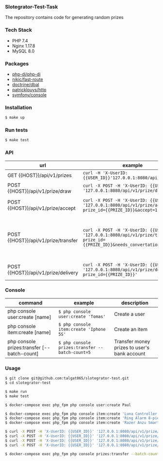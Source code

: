 ### Slotegrator-Test-Task

The repository contains code for generating random prizes

### Tech Stack
- PHP 7.4
- Nginx 1.17.8
- MySQL 8.0

### Packages
- [php-di/php-di](https://github.com/PHP-DI/PHP-DI)
- [nikic/fast-route](https://github.com/nikic/FastRoute)
- [doctrine/dbal](https://github.com/doctrine/dbal)
- [patricklouys/http](https://github.com/PatrickLouys/http)
- [symfony/console](https://github.com/symfony/console)

### Installation
```bash
$ make up
```

### Run tests
```bash
$ make test
```

### API
|url                |example                        |description                         |
|------------|-------------------------------|-----------------------------|
|GET {{HOST}}/api/v1/prizes|`curl -H 'X-UserID: {{USER_ID}}'127.0.0.1:8080/api/v1/prizes`            | Get list of prizes           |
|POST {{HOST}}/api/v1/prize/draw          |`curl -X POST -H 'X-UserID: {{USER_ID}}' '127.0.0.1:8080/api/v1/prize/draw'`          |Get random prize           |
|POST {{HOST}}/api/v1/prize/accept     |`curl -X POST -H 'X-UserID: {{USER_ID}}' '127.0.0.1:8080/api/v1/prize/accept?prize_id={{PRIZE_ID}}&accept=1'`|Accept(1) or decline(0) received prize|
|POST {{HOST}}/api/v1/prize/transfer     |`curl -X POST -H 'X-UserID: {{USER_ID}}' '127.0.0.1:8080/api/v1/prize/transfer?prize_id={{PRIZE_ID}}&needs_convertation=1'`| Transfer `Bonus` to user's loyalty account or `Money` to user's bank account. Doesn't work for `Items` type prizes. Add `needs_convertation=1|0` query param if user needs to conver `	`Money` to `Bonus`|
|POST {{HOST}}/api/v1/prize/delivery     |`curl -X POST -H 'X-UserID: {{USER_ID}}' '127.0.0.1:8080/api/v1/prize/delivery?prize_id={{PRIZE_ID}}'`| Order delivery for the prize. Works only for `Item` type prizes|

### Console
| command                                     | example                                         | description                                  |
|---------------------------------------------|-------------------------------------------------|----------------------------------------------|
| php console user:create [name]              | `$ php console user:create 'Tomas'`             | Create a user                                |
| php console item:create [name]              | `$ php console item:create 'Iphone 5S'`         | Create an item                               |
| php console prizes:transfer [--batch-count] | `$ php console prizes:transfer --batch-count=5` | Transfer money prizes to user's bank account |

### Usage
```bash
$ git clone git@github.com:talgat065/slotegrator-test.git
$ cd slotegrator-test

$ make run
$ make test

$ docker-compose exec php_fpm php console user:create Paul

$ docker-compose exec php_fpm php console item:create 'Luna Controller with Phone Clip Bundle'
$ docker-compose exec php_fpm php console item:create 'Ring Alarm 8-piece kit (2nd Gen) with Ring Indoor Cam'
$ docker-compose exec php_fpm php console item:create 'Razer Anzu Smart Glasses'

$ curl -X POST -H 'X-UserID: {{USER_ID}}' '127.0.0.1:8080/api/v1/prize/draw' // repeat several times if needed
$ curl -X POST -H 'X-UserID: {{USER_ID}}' '127.0.0.1:8080/api/v1/prize/accept?prize_id={{PRIZE_ID}}&accept=1' // accept a prize
$ curl -X POST -H 'X-UserID: {{USER_ID}}' '127.0.0.1:8080/api/v1/prize/transfer?prize_id={{PRIZE_ID}}&needs_convertation=1' // transfer money to a bank account
$ curl -X POST -H 'X-UserID: {{USER_ID}}' '127.0.0.1:8080/api/v1/prize/delivery?prize_id={{PRIZE_ID}}' // order delivery for item prize

$ docker-compose exec php_fpm php console prizes:transfer --batch-count=10 // batch transfer money to user bank accounts
```
